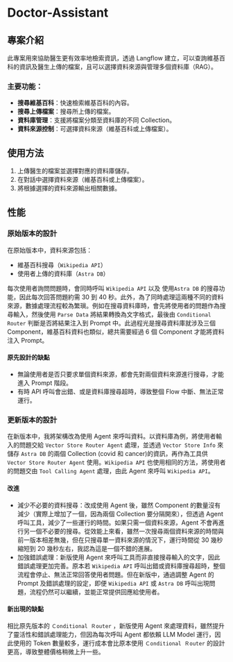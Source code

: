 # Doctor-Assistant

## 專案介紹
此專案用來協助醫生更有效率地檢索資訊，透過 Langflow 建立，可以查詢維基百科的資訊及醫生上傳的檔案，且可以選擇資料來源與管理多個資料庫（RAG）。

### 主要功能：
- **搜尋維基百科**：快速檢索維基百科的內容。
- **搜尋上傳檔案**：搜尋所上傳的檔案。
- **資料庫管理**：支援將檔案分類至資料庫的不同 Collection。
- **資料來源控制**：可選擇資料來源（維基百科或上傳檔案）。

## 使用方法
1. 上傳醫生的檔案並選擇對應的資料庫儲存。
2. 在對話中選擇資料來源（維基百科或上傳檔案）。
3. 將根據選擇的資料來源輸出相關數據。

## 性能

### 原始版本的設計
在原始版本中，資料來源包括：
- 維基百科搜尋（`Wikipedia API`）
- 使用者上傳的資料庫（`Astra DB`）

每次使用者詢問問題時，會同時呼叫 `Wikipedia API` 以及 使用`Astra DB` 的搜尋功能，因此每次回答問題約需 30 到 40 秒。此外，為了同時處理這兩種不同的資料來源，數據處理流程較為繁瑣。例如在搜尋資料庫時，會先將使用者的問題作為搜尋輸入，然後使用 `Parse Data` 將結果轉換為文字格式，最後由 `Conditional Router` 判斷是否將結果注入到 Prompt 中。此過程光是搜尋資料庫就涉及三個 Component，維基百科資料也類似，總共需要經過 6 個 Component 才能將資料注入 Prompt。

#### 原先設計的缺點
- 無論使用者是否只要求單個資料來源，都會先對兩個資料來源進行搜尋，才能進入 Prompt 階段。
- 有時 API 呼叫會出錯、或是資料庫搜尋超時，導致整個 Flow 中斷、無法正常運行。

### 更新版本的設計
在新版本中，我將架構改為使用 Agent 來呼叫資料。以資料庫為例，將使用者輸入的問題交給 `Vector Store Router Agent` 處理，並透過 `Vector Store Info` 來儲存 `Astra DB` 的兩個 Collection (covid 和 cancer)的資訊，再作為工具供 `Vector Store Router Agent` 使用。`Wikipedia API` 也使用相同的方法，將使用者的問題交由 `Tool Calling Agent` 處理，由此 Agent 來呼叫 `Wikipedia API`。

#### 改進
- 減少不必要的資料搜尋：改成使用 Agent 後，雖然 Component 的數量沒有減少（實際上增加了一個，因為兩個 Collection 要分隔開來），但透過 Agent 呼叫工具，減少了一些運行的時間。如果只需一個資料來源，Agent 不會再進行另一個不必要的搜尋。從效能上來看，雖然一次搜尋兩個資料來源的時間與前一版本相差無幾，但在只搜尋單一資料來源的情況下，運行時間從 30 幾秒縮短到 20 幾秒左右，我認為這是一個不錯的進展。
- 加強錯誤處理：新版使用 Agent 來呼叫工具而非直接搜尋輸入的文字，因此錯誤處理更加完善。原本若 `Wikipedia API` 呼叫出錯或資料庫搜尋超時，整個流程會停止、無法正常回答使用者問題。但在新版中，通過調整 Agent 的 Prompt 及錯誤處理的設定，即便 `Wikipedia API` 或 `Astra DB` 呼叫出現問題，流程仍然可以繼續，並能正常提供回應給使用者。

#### 新出現的缺點
相比原先版本的 `Ｃonditional Ｒouter` ，新版使用 Agent 來處理資料，雖然提升了靈活性和錯誤處理能力，但因為每次呼叫 Agent 都依賴 LLM Model 運行，因此使用的 Token 數量較多，運行成本會比原本使用 `Ｃonditional Ｒouter` 的設計更高，導致整體價格稍微上升一些。
